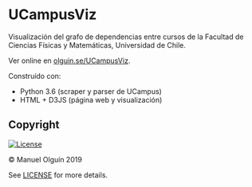 # UCampusViz

Visualización del grafo de dependencias entre cursos de la Facultad de Ciencias Físicas y Matemáticas, Universidad de Chile.

Ver online en [olguin.se/UCampusViz](https://olguin.se/UCampusViz/).

Construído con:
- Python 3.6 (scraper y parser de UCampus)
- HTML + D3JS (página web y visualización)

## Copyright
[![License](https://img.shields.io/badge/License-BSD%203--Clause-blue.svg)](https://opensource.org/licenses/BSD-3-Clause) 

© Manuel Olguín 2019

See [LICENSE](LICENSE) for more details.

